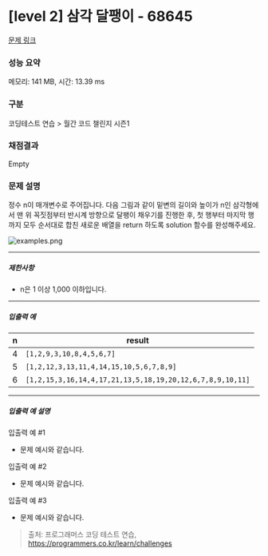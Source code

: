 # [level 2] 삼각 달팽이 - 68645 

[문제 링크](https://school.programmers.co.kr/learn/courses/30/lessons/68645?language=java) 

### 성능 요약

메모리: 141 MB, 시간: 13.39 ms

### 구분

코딩테스트 연습 > 월간 코드 챌린지 시즌1

### 채점결과

Empty

### 문제 설명

<p>정수 n이 매개변수로 주어집니다. 다음 그림과 같이 밑변의 길이와 높이가 n인 삼각형에서 맨 위 꼭짓점부터 반시계 방향으로 달팽이 채우기를 진행한 후, 첫 행부터 마지막 행까지 모두 순서대로 합친 새로운 배열을 return 하도록 solution 함수를 완성해주세요.</p>

<p><img src="https://grepp-programmers.s3.ap-northeast-2.amazonaws.com/files/production/e1e53b93-dcdf-446f-b47f-e8ec1292a5e0/examples.png" title="" alt="examples.png"></p>

<hr>

<h5>제한사항</h5>

<ul>
<li>n은 1 이상 1,000 이하입니다.</li>
</ul>

<hr>

<h5>입출력 예</h5>
<table class="table">
        <thead><tr>
<th>n</th>
<th>result</th>
</tr>
</thead>
        <tbody><tr>
<td>4</td>
<td><code>[1,2,9,3,10,8,4,5,6,7]</code></td>
</tr>
<tr>
<td>5</td>
<td><code>[1,2,12,3,13,11,4,14,15,10,5,6,7,8,9]</code></td>
</tr>
<tr>
<td>6</td>
<td><code>[1,2,15,3,16,14,4,17,21,13,5,18,19,20,12,6,7,8,9,10,11]</code></td>
</tr>
</tbody>
      </table>
<hr>

<h5>입출력 예 설명</h5>

<p>입출력 예 #1</p>

<ul>
<li>문제 예시와 같습니다.</li>
</ul>

<p>입출력 예 #2</p>

<ul>
<li>문제 예시와 같습니다.</li>
</ul>

<p>입출력 예 #3</p>

<ul>
<li>문제 예시와 같습니다.</li>
</ul>


> 출처: 프로그래머스 코딩 테스트 연습, https://programmers.co.kr/learn/challenges